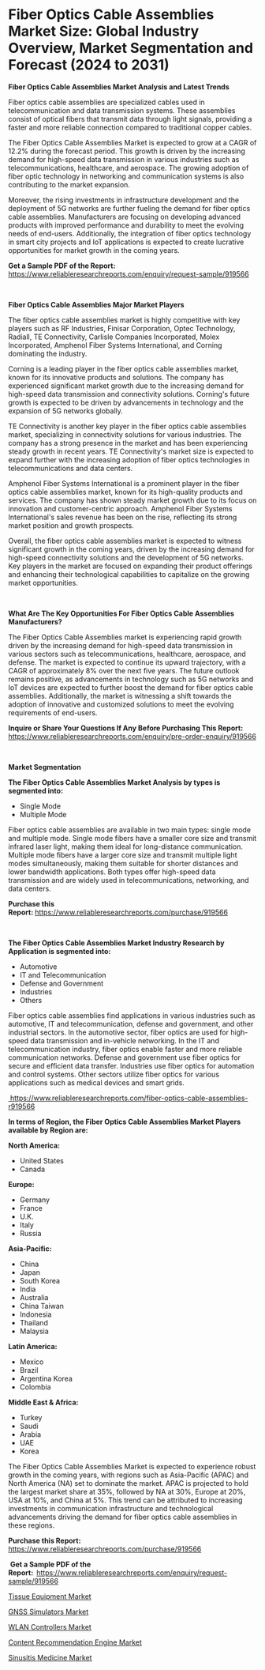 <p><h1>Fiber Optics Cable Assemblies Market Size: Global Industry Overview, Market Segmentation and Forecast (2024 to 2031)</h1></p><p><strong>Fiber Optics Cable Assemblies Market Analysis and Latest Trends</strong></p>
<p><p>Fiber optics cable assemblies are specialized cables used in telecommunication and data transmission systems. These assemblies consist of optical fibers that transmit data through light signals, providing a faster and more reliable connection compared to traditional copper cables. </p><p>The Fiber Optics Cable Assemblies Market is expected to grow at a CAGR of 12.2% during the forecast period. This growth is driven by the increasing demand for high-speed data transmission in various industries such as telecommunications, healthcare, and aerospace. The growing adoption of fiber optic technology in networking and communication systems is also contributing to the market expansion.</p><p>Moreover, the rising investments in infrastructure development and the deployment of 5G networks are further fueling the demand for fiber optics cable assemblies. Manufacturers are focusing on developing advanced products with improved performance and durability to meet the evolving needs of end-users. Additionally, the integration of fiber optics technology in smart city projects and IoT applications is expected to create lucrative opportunities for market growth in the coming years.</p></p>
<p><strong>Get a Sample PDF of the Report:&nbsp;</strong> <a href="https://www.reliableresearchreports.com/enquiry/request-sample/919566">https://www.reliableresearchreports.com/enquiry/request-sample/919566</a></p>
<p>&nbsp;</p>
<p><strong>Fiber Optics Cable Assemblies Major Market Players</strong></p>
<p><p>The fiber optics cable assemblies market is highly competitive with key players such as RF Industries, Finisar Corporation, Optec Technology, Radiall, TE Connectivity, Carlisle Companies Incorporated, Molex Incorporated, Amphenol Fiber Systems International, and Corning dominating the industry.</p><p>Corning is a leading player in the fiber optics cable assemblies market, known for its innovative products and solutions. The company has experienced significant market growth due to the increasing demand for high-speed data transmission and connectivity solutions. Corning's future growth is expected to be driven by advancements in technology and the expansion of 5G networks globally.</p><p>TE Connectivity is another key player in the fiber optics cable assemblies market, specializing in connectivity solutions for various industries. The company has a strong presence in the market and has been experiencing steady growth in recent years. TE Connectivity's market size is expected to expand further with the increasing adoption of fiber optics technologies in telecommunications and data centers.</p><p>Amphenol Fiber Systems International is a prominent player in the fiber optics cable assemblies market, known for its high-quality products and services. The company has shown steady market growth due to its focus on innovation and customer-centric approach. Amphenol Fiber Systems International's sales revenue has been on the rise, reflecting its strong market position and growth prospects.</p><p>Overall, the fiber optics cable assemblies market is expected to witness significant growth in the coming years, driven by the increasing demand for high-speed connectivity solutions and the development of 5G networks. Key players in the market are focused on expanding their product offerings and enhancing their technological capabilities to capitalize on the growing market opportunities.</p></p>
<p>&nbsp;</p>
<p><strong>What Are The Key Opportunities For Fiber Optics Cable Assemblies Manufacturers?</strong></p>
<p><p>The Fiber Optics Cable Assemblies market is experiencing rapid growth driven by the increasing demand for high-speed data transmission in various sectors such as telecommunications, healthcare, aerospace, and defense. The market is expected to continue its upward trajectory, with a CAGR of approximately 8% over the next five years. The future outlook remains positive, as advancements in technology such as 5G networks and IoT devices are expected to further boost the demand for fiber optics cable assemblies. Additionally, the market is witnessing a shift towards the adoption of innovative and customized solutions to meet the evolving requirements of end-users.</p></p>
<p><strong>Inquire or Share Your Questions If Any Before Purchasing This Report:</strong> <a href="https://www.reliableresearchreports.com/enquiry/pre-order-enquiry/919566">https://www.reliableresearchreports.com/enquiry/pre-order-enquiry/919566</a></p>
<p>&nbsp;</p>
<p><strong>Market Segmentation</strong></p>
<p><strong>The Fiber Optics Cable Assemblies Market Analysis by types is segmented into:</strong></p>
<p><ul><li>Single Mode</li><li>Multiple Mode</li></ul></p>
<p><p>Fiber optics cable assemblies are available in two main types: single mode and multiple mode. Single mode fibers have a smaller core size and transmit infrared laser light, making them ideal for long-distance communication. Multiple mode fibers have a larger core size and transmit multiple light modes simultaneously, making them suitable for shorter distances and lower bandwidth applications. Both types offer high-speed data transmission and are widely used in telecommunications, networking, and data centers.</p></p>
<p><strong>Purchase this Report:&nbsp;</strong><a href="https://www.reliableresearchreports.com/purchase/919566">https://www.reliableresearchreports.com/purchase/919566</a></p>
<p>&nbsp;</p>
<p><strong>The Fiber Optics Cable Assemblies Market Industry Research by Application is segmented into:</strong></p>
<p><ul><li>Automotive</li><li>IT and Telecommunication</li><li>Defense and Government</li><li>Industries</li><li>Others</li></ul></p>
<p><p>Fiber optics cable assemblies find applications in various industries such as automotive, IT and telecommunication, defense and government, and other industrial sectors. In the automotive sector, fiber optics are used for high-speed data transmission and in-vehicle networking. In the IT and telecommunication industry, fiber optics enable faster and more reliable communication networks. Defense and government use fiber optics for secure and efficient data transfer. Industries use fiber optics for automation and control systems. Other sectors utilize fiber optics for various applications such as medical devices and smart grids.</p></p>
<p><a href="https://www.reliableresearchreports.com/fiber-optics-cable-assemblies-r919566">&nbsp;https://www.reliableresearchreports.com/fiber-optics-cable-assemblies-r919566</a></p>
<p><strong>In terms of Region, the Fiber Optics Cable Assemblies Market Players available by Region are:</strong></p>
<p>
    <p> <strong> North America: </strong>
        <ul>
            <li>United States</li>
            <li>Canada</li>
        </ul>
        </p> 
    <p> <strong> Europe: </strong>
        <ul>
            <li>Germany</li>
            <li>France</li>
            <li>U.K.</li>
            <li>Italy</li>
            <li>Russia</li>
        </ul>
        </p> 
    <p> <strong> Asia-Pacific: </strong>
        <ul>
            <li>China</li>
            <li>Japan</li>
            <li>South Korea</li>
            <li>India</li>
            <li>Australia</li>
            <li>China Taiwan</li>
            <li>Indonesia</li>
            <li>Thailand</li>
            <li>Malaysia</li>
        </ul>
        </p> 
    <p> <strong> Latin America: </strong>
        <ul>
            <li>Mexico</li>
            <li>Brazil</li>
            <li>Argentina Korea</li>
            <li>Colombia</li>
        </ul>
        </p> 
    <p> <strong> Middle East & Africa: </strong>
        <ul>
            <li>Turkey</li>
            <li>Saudi</li>
            <li>Arabia</li>
            <li>UAE</li>
            <li>Korea</li>
        </ul>
    </p>
    </p>
<p><p>The Fiber Optics Cable Assemblies Market is expected to experience robust growth in the coming years, with regions such as Asia-Pacific (APAC) and North America (NA) set to dominate the market. APAC is projected to hold the largest market share at 35%, followed by NA at 30%, Europe at 20%, USA at 10%, and China at 5%. This trend can be attributed to increasing investments in communication infrastructure and technological advancements driving the demand for fiber optics cable assemblies in these regions.</p></p>
<p><strong>Purchase this Report: </strong><a href="https://www.reliableresearchreports.com/purchase/919566">https://www.reliableresearchreports.com/purchase/919566</a></p>
<p>&nbsp;<strong>Get a Sample PDF of the Report:&nbsp;&nbsp;</strong><a href="https://www.reliableresearchreports.com/enquiry/request-sample/919566">https://www.reliableresearchreports.com/enquiry/request-sample/919566</a></p>
<p><strong></strong></p>
<p><p><a href="https://github.com/carolinehamilton5656/Market-Research-Report-List-1/blob/main/tissue-equipment-market.md">Tissue Equipment Market</a></p><p><a href="https://medium.com/@lisastevens48/gnss-simulators-market-size-growth-and-industry-analysis-by-market-segmentation-and-regional-7fe56c14bff5">GNSS Simulators Market</a></p><p><a href="https://medium.com/@nyahmertz1928/insights-into-the-wlan-controllers-industry-market-financial-status-market-size-and-revenue-51cc3e6c963f">WLAN Controllers Market</a></p><p><a href="https://medium.com/@sofie-mulder/content-recommendation-engine-market-investigation-industry-evolution-and-forecast-till-2031-62d97d281355">Content Recommendation Engine Market</a></p><p><a href="https://github.com/edaunhshhs/Market-Research-Report-List-1/blob/main/sinusitis-medicine-market.md">Sinusitis Medicine Market</a></p></p>